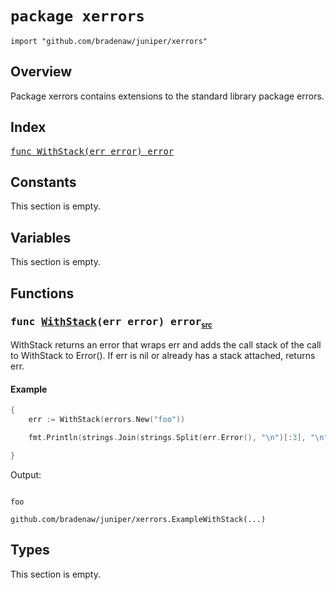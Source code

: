 # `package xerrors`

```
import "github.com/bradenaw/juniper/xerrors"
```

## Overview

Package xerrors contains extensions to the standard library package errors.


## Index

<samp><a href="#WithStack">func WithStack(err error) error</a></samp>


## Constants

This section is empty.

## Variables

This section is empty.

## Functions

<h3><a id="WithStack"></a><samp>func <a href="#WithStack">WithStack</a>(err error) error</samp><sub class="float-right"><small><a href="https://github.com/bradenaw/juniper/blob/main/xerrors/xerrors.go#L44">src</a></small></sub></h3>

WithStack returns an error that wraps err and adds the call stack of the call to WithStack to
Error(). If err is nil or already has a stack attached, returns err.


#### Example 
```go
{
	err := WithStack(errors.New("foo"))

	fmt.Println(strings.Join(strings.Split(err.Error(), "\n")[:3], "\n"))

}
```

Output:
```text

foo

github.com/bradenaw/juniper/xerrors.ExampleWithStack(...)
```
## Types

This section is empty.

